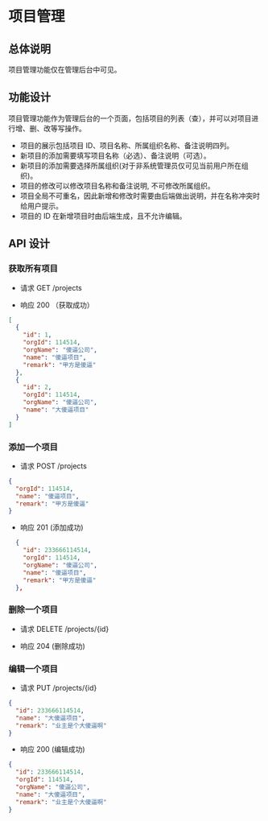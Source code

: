 # 项目管理

## 总体说明

项目管理功能仅在管理后台中可见。

## 功能设计

项目管理功能作为管理后台的一个页面，包括项目的列表（查），并可以对项目进行增、删、改等写操作。

- 项目的展示包括项目 ID、项目名称、所属组织名称、备注说明四列。
- 新项目的添加需要填写项目名称（必选）、备注说明（可选）。
- 新项目的添加需要选择所属组织(对于非系统管理员仅可见当前用户所在组织)。
- 项目的修改可以修改项目名称和备注说明, 不可修改所属组织。
- 项目全局不可重名，因此新增和修改时需要由后端做出说明，并在名称冲突时给用户提示。
- 项目的 ID 在新增项目时由后端生成，且不允许编辑。

## API 设计

### 获取所有项目

- 请求 GET /projects

- 响应 200 （获取成功）

```json
[
  {
    "id": 1,
    "orgId": 114514,
    "orgName": "傻逼公司",
    "name": "傻逼项目",
    "remark": "甲方是傻逼"
  },
  {
    "id": 2,
    "orgId": 114514,
    "orgName": "傻逼公司",
    "name": "大傻逼项目"
  }
]
```

### 添加一个项目

- 请求 POST /projects

```json
{
  "orgId": 114514,
  "name": "傻逼项目",
  "remark": "甲方是傻逼"
}
```

- 响应 201 (添加成功)

```json
  {
    "id": 233666114514,
    "orgId": 114514,
    "orgName": "傻逼公司",
    "name": "傻逼项目",
    "remark": "甲方是傻逼"
  },
```

### 删除一个项目

- 请求 DELETE /projects/{id}

- 响应 204 (删除成功)

### 编辑一个项目

- 请求 PUT /projects/{id}

```json
{
  "id": 233666114514,
  "name": "大傻逼项目",
  "remark": "业主是个大傻逼啊"
}
```

- 响应 200 (编辑成功)

```json
{
  "id": 233666114514,
  "orgId": 114514,
  "orgName": "傻逼公司",
  "name": "大傻逼项目",
  "remark": "业主是个大傻逼啊"
}
```
